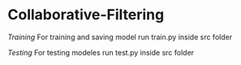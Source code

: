 # Collaborative-Filtering

*Training* 
For training and saving model run train.py inside src folder

*Testing*
For testing modeles run test.py inside src folder
